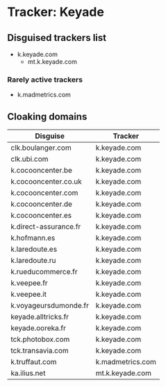 # Tracker: Keyade

## Disguised trackers list

* k.keyade.com
    * mt.k.keyade.com

### Rarely active trackers

* k.madmetrics.com

## Cloaking domains

| Disguise | Tracker |
| ---- | ---- |
| clk.boulanger.com | k.keyade.com |
| clk.ubi.com | k.keyade.com |
| k.cocooncenter.be | k.keyade.com |
| k.cocooncenter.co.uk | k.keyade.com |
| k.cocooncenter.com | k.keyade.com |
| k.cocooncenter.de | k.keyade.com |
| k.cocooncenter.es | k.keyade.com |
| k.direct-assurance.fr | k.keyade.com |
| k.hofmann.es | k.keyade.com |
| k.laredoute.es | k.keyade.com |
| k.laredoute.ru | k.keyade.com |
| k.rueducommerce.fr | k.keyade.com |
| k.veepee.fr | k.keyade.com |
| k.veepee.it | k.keyade.com |
| k.voyageursdumonde.fr | k.keyade.com |
| keyade.alltricks.fr | k.keyade.com |
| keyade.ooreka.fr | k.keyade.com |
| tck.photobox.com | k.keyade.com |
| tck.transavia.com | k.keyade.com |
| k.truffaut.com | k.madmetrics.com |
| ka.ilius.net | mt.k.keyade.com |